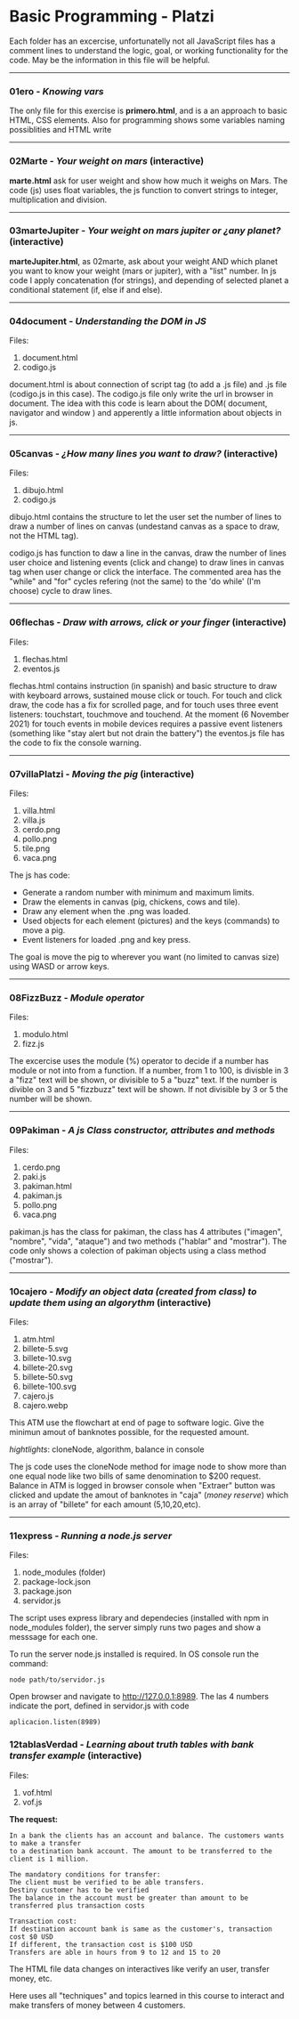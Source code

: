 # Basic Programming - Platzi

Each folder has an excercise, unfortunatelly not all JavaScript files has a comment lines to understand the logic, goal, or working functionality for the code. May be the information in this file will be helpful.

---

### 01ero - _Knowing vars_

The only file for this exercise is **primero.html**, and is a an approach to basic HTML, CSS elements. Also for programming shows some variables naming possiblities and HTML write

---

### 02Marte - _Your weight on mars_ (interactive)

**marte.html** ask for user weight and show how much it weighs on Mars. The code (js) uses float variables, the js function to convert strings to integer, multiplication and division.

---

### 03marteJupiter - _Your weight on mars jupiter or ¿any planet?_ (interactive)

**marteJupiter.html**, as 02marte, ask about your weight AND which planet you want to know your weight (mars or jupiter), with a "list" number. In js code I apply concatenation (for strings), and depending of selected planet a conditional statement (if, else if and else).

---

### 04document - _Understanding the DOM in JS_

Files:

1. document.html
1. codigo.js

document.html is about connection of script tag (to add a .js file) and .js file (codigo.js in this case). The codigo.js file only write the url in browser in document. The idea with this code is learn about the DOM( document, navigator and window ) and apperently a little information about objects in js.

---

### 05canvas - _¿How many lines you want to draw?_ (interactive)

Files:

1. dibujo.html
1. codigo.js

dibujo.html contains the structure to let the user set the number of lines to draw a number of lines on canvas (undestand canvas as a space to draw, not the HTML tag).

codigo.js has function to daw a line in the canvas, draw the number of lines user choice and listening events (click and change) to draw lines in canvas tag when user change or click the interface. The commented area has the "while" and "for" cycles refering (not the same) to the 'do while' (I'm choose) cycle to draw lines.

---

### 06flechas - _Draw with arrows, click or your finger_ (interactive)

Files:

1. flechas.html
1. eventos.js

flechas.html contains instruction (in spanish) and basic structure to draw with keyboard arrows, sustained mouse click or touch. For touch and click draw, the code has a fix for scrolled page, and for touch uses three event listeners: touchstart, touchmove and touchend. At the moment (6 November 2021) for touch events in mobile devices requires a passive event listeners (something like "stay alert but not drain the battery") the eventos.js file has the code to fix the console warning.

---

### 07villaPlatzi - _Moving the pig_ (interactive)

Files:

1. villa.html
1. villa.js
1. cerdo.png
1. pollo.png
1. tile.png
1. vaca.png

The js has code:

-   Generate a random number with minimum and maximum limits.
-   Draw the elements in canvas (pig, chickens, cows and tile).
-   Draw any element when the .png was loaded.
-   Used objects for each element (pictures) and the keys (commands) to move a pig.
-   Event listeners for loaded .png and key press.

The goal is move the pig to wherever you want (no limited to canvas size) using WASD or arrow keys.

---

### 08FizzBuzz - _Module operator_

Files:

1. modulo.html
1. fizz.js

The excercise uses the module (%) operator to decide if a number has module or not into from a function. If a number, from 1 to 100, is divisble in 3 a "fizz" text will be shown, or divisible to 5 a "buzz" text. If the number is divible on 3 and 5 "fizzbuzz" text will be shown. If not divisible by 3 or 5 the number will be shown.

---

### 09Pakiman - _A js Class constructor, attributes and methods_

Files:

1. cerdo.png
1. paki.js
1. pakiman.html
1. pakiman.js
1. pollo.png
1. vaca.png

pakiman.js has the class for pakiman, the class has 4 attributes ("imagen", "nombre", "vida", "ataque") and two methods ("hablar" and "mostrar"). The code only shows a colection of pakiman objects using a class method ("mostrar").

---

### 10cajero - _Modify an object data (created from class) to update them using an algorythm_ (interactive)

Files:

1. atm.html
1. billete-5.svg
1. billete-10.svg
1. billete-20.svg
1. billete-50.svg
1. billete-100.svg
1. cajero.js
1. cajero.webp

This ATM use the flowchart at end of page to software logic. Give the minimun amout of banknotes possible, for the requested amount.

_hightlights_: cloneNode, algorithm, balance in console

The js code uses the cloneNode method for image node to show more than one equal node like two bills of same denomination to $200 request. Balance in ATM is logged in browser console when "Extraer" button was clicked and update the amout of banknotes in "caja" (_money reserve_) which is an array of "billete" for each amount (5,10,20,etc).

---

### 11express - _Running a node.js server_

Files:

1. node_modules (folder)
1. package-lock.json
1. package.json
1. servidor.js

The script uses express library and dependecies (installed with npm in node_modules folder), the server simply runs two pages and show a messsage for each one.

To run the server node.js installed is required. In OS console run the command:

`node path/to/servidor.js`

Open browser and navigate to http://127.0.0.1:8989. The las 4 numbers indicate the port, defined in servidor.js with code

`aplicacion.listen(8989)`

### 12tablasVerdad - _Learning about truth tables with bank transfer example_ (interactive)

Files:

1. vof.html
1. vof.js

**The request:**

    In a bank the clients has an account and balance. The customers wants to make a transfer
    to a destination bank account. The amount to be transferred to the client is 1 million.

    The mandatory conditions for transfer:
    The client must be verified to be able transfers.
    Destiny customer has to be verified
    The balance in the account must be greater than amount to be transferred plus transaction costs

    Transaction cost:
    If destination account bank is same as the customer's, transaction cost $0 USD
    If different, the transaction cost is $100 USD
    Transfers are able in hours from 9 to 12 and 15 to 20

The HTML file data changes on interactives like verify an user, transfer money, etc.

Here uses all "techniques" and topics learned in this course to interact and make transfers of money between 4 customers.
